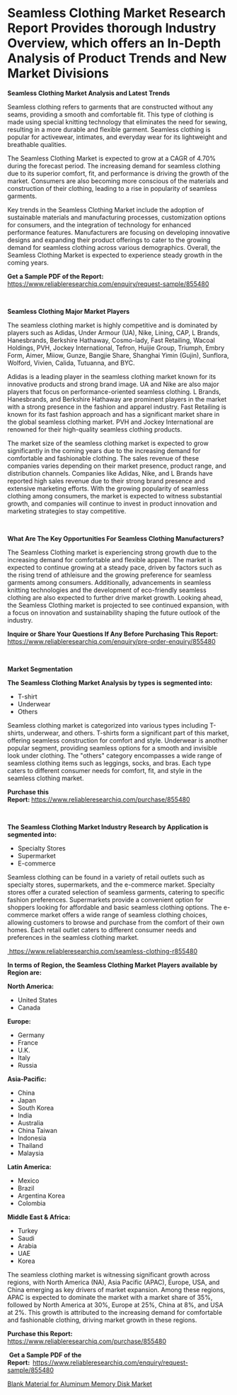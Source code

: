 <p><h1>Seamless Clothing Market Research Report Provides thorough Industry Overview, which offers an In-Depth Analysis of Product Trends and New Market Divisions</h1></p><p><strong>Seamless Clothing Market Analysis and Latest Trends</strong></p>
<p><p>Seamless clothing refers to garments that are constructed without any seams, providing a smooth and comfortable fit. This type of clothing is made using special knitting technology that eliminates the need for sewing, resulting in a more durable and flexible garment. Seamless clothing is popular for activewear, intimates, and everyday wear for its lightweight and breathable qualities.</p><p>The Seamless Clothing Market is expected to grow at a CAGR of 4.70% during the forecast period. The increasing demand for seamless clothing due to its superior comfort, fit, and performance is driving the growth of the market. Consumers are also becoming more conscious of the materials and construction of their clothing, leading to a rise in popularity of seamless garments.</p><p>Key trends in the Seamless Clothing Market include the adoption of sustainable materials and manufacturing processes, customization options for consumers, and the integration of technology for enhanced performance features. Manufacturers are focusing on developing innovative designs and expanding their product offerings to cater to the growing demand for seamless clothing across various demographics. Overall, the Seamless Clothing Market is expected to experience steady growth in the coming years.</p></p>
<p><strong>Get a Sample PDF of the Report:&nbsp;</strong> <a href="https://www.reliableresearchiq.com/enquiry/request-sample/855480">https://www.reliableresearchiq.com/enquiry/request-sample/855480</a></p>
<p>&nbsp;</p>
<p><strong>Seamless Clothing Major Market Players</strong></p>
<p><p>The seamless clothing market is highly competitive and is dominated by players such as Adidas, Under Armour (UA), Nike, Lining, CAP, L Brands, Hanesbrands, Berkshire Hathaway, Cosmo-lady, Fast Retailing, Wacoal Holdings, PVH, Jockey International, Tefron, Huijie Group, Triumph, Embry Form, Aimer, Miiow, Gunze, Bangjie Share, Shanghai Yimin (Gujin), Sunflora, Wolford, Vivien, Calida, Tutuanna, and BYC.</p><p>Adidas is a leading player in the seamless clothing market known for its innovative products and strong brand image. UA and Nike are also major players that focus on performance-oriented seamless clothing. L Brands, Hanesbrands, and Berkshire Hathaway are prominent players in the market with a strong presence in the fashion and apparel industry. Fast Retailing is known for its fast fashion approach and has a significant market share in the global seamless clothing market. PVH and Jockey International are renowned for their high-quality seamless clothing products.</p><p>The market size of the seamless clothing market is expected to grow significantly in the coming years due to the increasing demand for comfortable and fashionable clothing. The sales revenue of these companies varies depending on their market presence, product range, and distribution channels. Companies like Adidas, Nike, and L Brands have reported high sales revenue due to their strong brand presence and extensive marketing efforts. With the growing popularity of seamless clothing among consumers, the market is expected to witness substantial growth, and companies will continue to invest in product innovation and marketing strategies to stay competitive.</p></p>
<p>&nbsp;</p>
<p><strong>What Are The Key Opportunities For Seamless Clothing Manufacturers?</strong></p>
<p><p>The Seamless Clothing market is experiencing strong growth due to the increasing demand for comfortable and flexible apparel. The market is expected to continue growing at a steady pace, driven by factors such as the rising trend of athleisure and the growing preference for seamless garments among consumers. Additionally, advancements in seamless knitting technologies and the development of eco-friendly seamless clothing are also expected to further drive market growth. Looking ahead, the Seamless Clothing market is projected to see continued expansion, with a focus on innovation and sustainability shaping the future outlook of the industry.</p></p>
<p><strong>Inquire or Share Your Questions If Any Before Purchasing This Report:</strong> <a href="https://www.reliableresearchiq.com/enquiry/pre-order-enquiry/855480">https://www.reliableresearchiq.com/enquiry/pre-order-enquiry/855480</a></p>
<p>&nbsp;</p>
<p><strong>Market Segmentation</strong></p>
<p><strong>The Seamless Clothing Market Analysis by types is segmented into:</strong></p>
<p><ul><li>T-shirt</li><li>Underwear</li><li>Others</li></ul></p>
<p><p>Seamless clothing market is categorized into various types including T-shirts, underwear, and others. T-shirts form a significant part of this market, offering seamless construction for comfort and style. Underwear is another popular segment, providing seamless options for a smooth and invisible look under clothing. The "others" category encompasses a wide range of seamless clothing items such as leggings, socks, and bras. Each type caters to different consumer needs for comfort, fit, and style in the seamless clothing market.</p></p>
<p><strong>Purchase this Report:&nbsp;</strong><a href="https://www.reliableresearchiq.com/purchase/855480">https://www.reliableresearchiq.com/purchase/855480</a></p>
<p>&nbsp;</p>
<p><strong>The Seamless Clothing Market Industry Research by Application is segmented into:</strong></p>
<p><ul><li>Specialty Stores</li><li>Supermarket</li><li>E-commerce</li></ul></p>
<p><p>Seamless clothing can be found in a variety of retail outlets such as specialty stores, supermarkets, and the e-commerce market. Specialty stores offer a curated selection of seamless garments, catering to specific fashion preferences. Supermarkets provide a convenient option for shoppers looking for affordable and basic seamless clothing options. The e-commerce market offers a wide range of seamless clothing choices, allowing customers to browse and purchase from the comfort of their own homes. Each retail outlet caters to different consumer needs and preferences in the seamless clothing market.</p></p>
<p><a href="https://www.reliableresearchiq.com/seamless-clothing-r855480">&nbsp;https://www.reliableresearchiq.com/seamless-clothing-r855480</a></p>
<p><strong>In terms of Region, the Seamless Clothing Market Players available by Region are:</strong></p>
<p>
    <p> <strong> North America: </strong>
        <ul>
            <li>United States</li>
            <li>Canada</li>
        </ul>
        </p> 
    <p> <strong> Europe: </strong>
        <ul>
            <li>Germany</li>
            <li>France</li>
            <li>U.K.</li>
            <li>Italy</li>
            <li>Russia</li>
        </ul>
        </p> 
    <p> <strong> Asia-Pacific: </strong>
        <ul>
            <li>China</li>
            <li>Japan</li>
            <li>South Korea</li>
            <li>India</li>
            <li>Australia</li>
            <li>China Taiwan</li>
            <li>Indonesia</li>
            <li>Thailand</li>
            <li>Malaysia</li>
        </ul>
        </p> 
    <p> <strong> Latin America: </strong>
        <ul>
            <li>Mexico</li>
            <li>Brazil</li>
            <li>Argentina Korea</li>
            <li>Colombia</li>
        </ul>
        </p> 
    <p> <strong> Middle East & Africa: </strong>
        <ul>
            <li>Turkey</li>
            <li>Saudi</li>
            <li>Arabia</li>
            <li>UAE</li>
            <li>Korea</li>
        </ul>
    </p>
    </p>
<p><p>The seamless clothing market is witnessing significant growth across regions, with North America (NA), Asia Pacific (APAC), Europe, USA, and China emerging as key drivers of market expansion. Among these regions, APAC is expected to dominate the market with a market share of 35%, followed by North America at 30%, Europe at 25%, China at 8%, and USA at 2%. This growth is attributed to the increasing demand for comfortable and fashionable clothing, driving market growth in these regions.</p></p>
<p><strong>Purchase this Report: </strong><a href="https://www.reliableresearchiq.com/purchase/855480">https://www.reliableresearchiq.com/purchase/855480</a></p>
<p>&nbsp;<strong>Get a Sample PDF of the Report:&nbsp;&nbsp;</strong><a href="https://www.reliableresearchiq.com/enquiry/request-sample/855480">https://www.reliableresearchiq.com/enquiry/request-sample/855480</a></p>
<p><strong></strong></p>
<p><p><a href="https://github.com/ayamgoreng5458/Market-Research-Report-List-1/blob/main/blank-material-for-aluminum-memory-disk-market.md">Blank Material for Aluminum Memory Disk Market</a></p></p>